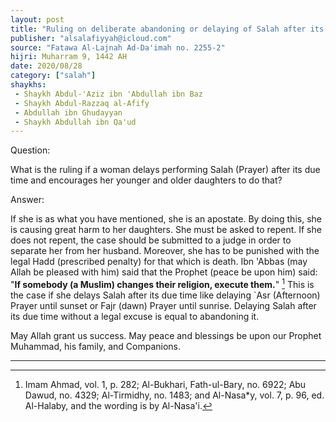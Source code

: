 ```yaml
---
layout: post
title: "Ruling on deliberate abandoning or delaying of Salah after its prescribed time"
publisher: "alsalafiyyah@icloud.com"
source: "Fatawa Al-Lajnah Ad-Da'imah no. 2255-2"
hijri: Muharram 9, 1442 AH
date: 2020/08/28
category: ["salah"]
shaykhs: 
 - Shaykh Abdul-'Aziz ibn 'Abdullah ibn Baz
 - Shaykh Abdul-Razzaq al-Afify
 - Abdullah ibn Ghudayyan
 - Shaykh Abdullah ibn Qa'ud
---
```


Question: 

What is the ruling if a woman delays performing Salah (Prayer) after its due time and encourages her younger and older daughters to do that?

Answer:

If she is as what you have mentioned, she is an apostate. By doing this, she is causing great harm to her daughters. She must be asked to repent. If she does not repent, the case should be submitted to a judge in order to separate her from her husband. Moreover, she has to be punished with the legal Hadd (prescribed penalty) for that which is death. Ibn 'Abbas (may Allah be pleased with him) said that the Prophet (peace be upon him) said: "**If somebody (a Muslim) changes their religion, execute them.**" [^1] This is the case if she delays Salah after its due time like delaying `Asr (Afternoon) Prayer until sunset or Fajr (dawn) Prayer until sunrise. Delaying Salah after its due time without a legal excuse is equal to abandoning it.

May Allah grant us success. May peace and blessings be upon our Prophet Muhammad, his family, and Companions.

---
[^1]: Imam Ahmad, vol. 1, p. 282; Al-Bukhari, Fath-ul-Bary, no. 6922; Abu Dawud, no. 4329; Al-Tirmidhy, no. 1483; and Al-Nasa*y, vol. 7, p. 96, ed. Al-Halaby, and the wording is by Al-Nasa'i.